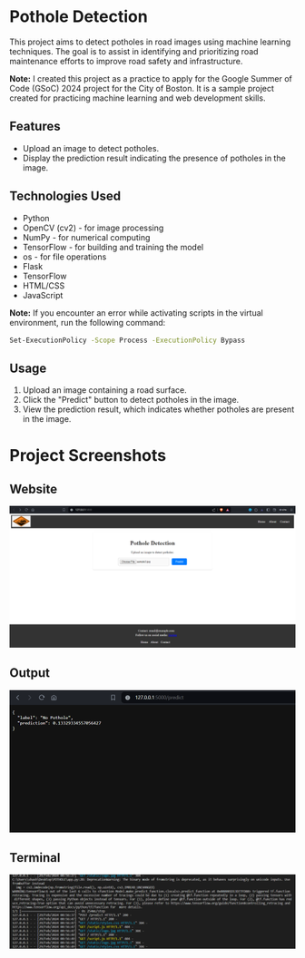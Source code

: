 
# Pothole Detection

This project aims to detect potholes in road images using machine learning techniques. The goal is to assist in identifying and prioritizing road maintenance efforts to improve road safety and infrastructure.

**Note:**
I created this project as a practice to apply for the Google Summer of Code (GSoC) 2024 project for the City of Boston. It is a sample project created for practicing machine learning and web development skills.

## Features

- Upload an image to detect potholes.
- Display the prediction result indicating the presence of potholes in the image.

## Technologies Used

- Python
- OpenCV (cv2) - for image processing
- NumPy - for numerical computing
- TensorFlow - for building and training the model
- os - for file operations
- Flask
- TensorFlow
- HTML/CSS
- JavaScript

**Note:** If you encounter an error while activating scripts in the virtual environment, run the following command:

   ```bash
   Set-ExecutionPolicy -Scope Process -ExecutionPolicy Bypass
   ```

## Usage

1. Upload an image containing a road surface.
2. Click the "Predict" button to detect potholes in the image.
3. View the prediction result, which indicates whether potholes are present in the image.

# Project Screenshots

## Website
![Website Screenshot](https://github.com/itzsshashank/simple_Pothole_Detection/blob/main/Assets/pothole_web.png)

## Output
![Output Screenshot](https://github.com/itzsshashank/simple_Pothole_Detection/blob/main/Assets/output_pothole.png)

## Terminal
![Terminal Screenshot](https://github.com/itzsshashank/simple_Pothole_Detection/blob/main/Assets/terminal.png)


